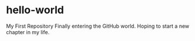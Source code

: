 # hello-world
My First Repository
Finally entering the GitHub world. Hoping to start a new chapter in my life.

